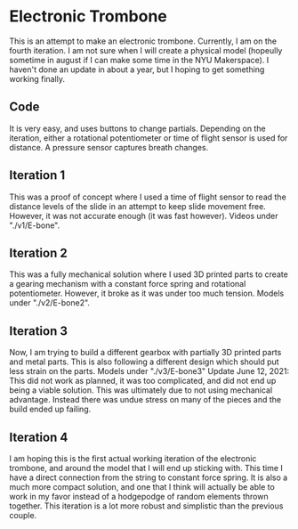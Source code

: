 # Electronic Trombone
This is an attempt to make an electronic trombone. Currently, I am on the fourth iteration. I am not sure when I will create a physical model (hopeully sometime in august if I can make some time in the NYU Makerspace). I haven't done an update in about a year, but I hoping to get something working finally.

## Code
It is very easy, and uses buttons to change partials. Depending on the iteration, either a rotational potentiometer or time of flight sensor is used for distance. A pressure sensor captures breath changes.

## Iteration 1
This was a proof of concept where I used a time of flight sensor to read the distance levels of the slide in an attempt to keep slide movement free. However, it was not accurate enough (it was fast however). Videos under "./v1/E-bone".

## Iteration 2
This was a fully mechanical solution where I used 3D printed parts to create a gearing mechanism with a constant force spring and rotational potentiometer. However, it broke as it was under too much tension. Models under "./v2/E-bone2".

## Iteration 3
Now, I am trying to build a different gearbox with partially 3D printed parts and metal parts. This is also following a different design which should put less strain on the parts. Models under "./v3/E-bone3"
Update June 12, 2021: This did not work as planned, it was too complicated, and did not end up being a viable solution. This was ultimately due to not using mechanical advantage. Instead there was undue stress on many of the pieces and the build ended up failing.

## Iteration 4
I am hoping this is the first actual working iteration of the electronic trombone, and around the model that I will end up sticking with. This time I have a direct connection from the string to constant force spring. It is also a much more compact solution, and one that I think will actually be able to work in my favor instead of a hodgepodge of random elements thrown together. This iteration is a lot more robust and simplistic than the previous couple.
